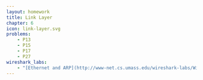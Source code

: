 ```yaml
---
layout: homework
title: Link Layer
chapter: 6
icon: link-layer.svg
problems:
    - P13
    - P15
    - P17
    - P27
wireshark_labs:
    - "[Ethernet and ARP](http://www-net.cs.umass.edu/wireshark-labs/Wireshark_Ethernet_ARP_v8.0.pdf){:target=\"_blank\"}"
---
```


